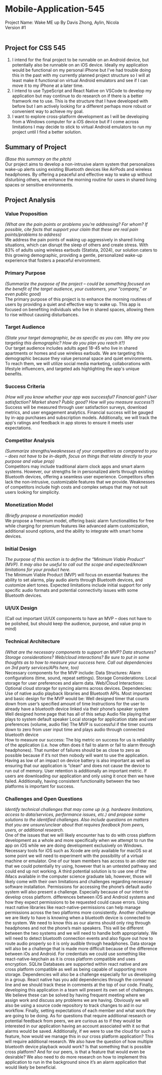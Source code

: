 # Mobile-Application-545
Project Name: Wake ME up
By Davis Zhong, Aylin, Nicola <br>
Version #1 <br>
<br>

## Project for CSS 545
1. I intend for the final project to be runnable on an Android device, but potentially also be runnable on an iOS device. Ideally my application would be functional on my personal iPhone but I've had trouble doing this in the past with my currently planned project structure so I will at least make it functional on virtual Android emulators and see if I can move it to my iPhone at a later time.
2. I intend to use TypeScript and React Native on VSCode to develop my application but may continue to do research on if there is a better framwork me to use. This is the structure that I have developed with before but I am actively looking for a different perhaps more robust or convenient way to achieve my goal.
3. I want to explore cross-platform development as I will be developing from a Windows computer for a iOS device but if I come across limitations I may decide to stick to virtual Android emulators to run my project until I find a better solution.


## Summary of Project
*(Base this summary on the pitch)* <br>
Our project aims to develop a non-intrusive alarm system that personalizes wake-up alerts using existing Bluetooth devices like AirPods and wireless headphones. By offering a peaceful and effective way to wake up without disturbing others, we enhance the morning routine for users in shared living spaces or sensitive environments.
## Project Analysis
### Value Proposition 
*(What are the pain points or problems you’re addressing?  For whom?  If possible, cite facts that support your claim that these are real pain points/problems to address)* <br>
We address the pain points of waking up aggressively in shared living situations, which can disrupt the sleep of others and create stress. With 83% of adults using wireless earbuds (Statista, 2024), our solution caters to this growing demographic, providing a gentle, personalized wake-up experience that fosters a peaceful environment.
### Primary Purpose
*(Summarize the purpose of the project – could be something focused on the benefit of the target audience, your customers, your “company,” or even public good)* <br>
The primary purpose of this project is to enhance the morning routines of users by providing a quiet and effective way to wake up. This app is focused on benefiting individuals who live in shared spaces, allowing them to rise without causing disturbances.
### Target Audience
*(State your target demographic, be as specific as you can.  Why are you targeting this demographic?  How do you plan you reach it?)* <br>
Our target audience includes adults aged 18-45 who live in shared apartments or homes and use wireless earbuds. We are targeting this demographic because they value personal space and quiet environments. To reach them, we will utilize social media marketing, collaborations with lifestyle influencers, and targeted ads highlighting the app's unique benefits.
### Success Criteria
*(How will you know whether your app was successful?  Financial gain?  User satisfaction?  Market share?  Public good?  How will you measure success?)* <br>
Success will be measured through user satisfaction surveys, download metrics, and user engagement analytics. Financial success will be gauged by in-app purchases and subscription models. Additionally, we will track the app's ratings and feedback in app stores to ensure it meets user expectations.
### Competitor Analysis
*(Summarize strengths/weaknesses of your competitors as compared to you – does not have to be in-depth, focus on things that relate directly to your purpose and value prop)* <br>
Competitors may include traditional alarm clock apps and smart alarm systems. However, our strengths lie in personalized alerts through existing Bluetooth devices, offering a seamless user experience. Competitors often lack the non-intrusive, customizable features that we provide. Weaknesses of competitors include high costs and complex setups that may not suit users looking for simplicity.
### Monetization Model
*(Briefly propose a monetization model)* <br>
We propose a freemium model, offering basic alarm functionalities for free while charging for premium features like advanced alarm customization, additional sound options, and the ability to integrate with smart home devices.
### Initial Design
*The purpose of this section is to define the “Minimum Viable Product” (MVP).  It may also be useful to call out the scope and expected/known limitations for your product here.* <br>
The Minimum Viable Product (MVP) will focus on essential features: the ability to set alarms, play audio alerts through Bluetooth devices, and customize alert tones. Expected limitations include initial support for only specific audio formats and potential connectivity issues with some Bluetooth devices.

### UI/UX Design
(Call out important UI/UX components to have an MVP – does not have to be polished, but should keep the audience, purpose, and value prop in mind)

### Technical Architecture
*(What are the necessary components to support an MVP?  Data structures?  Storage considerations?  Web/cloud interactions?  Be sure to put in some thoughts as to how to measure your success here.  Call out dependencies on 3rd party services/APIs here, too)* <br>
Necessary components for the MVP include:
Data Structures: Alarm configurations (time, sound, repeat settings).
Storage Considerations: Local storage for user preferences and alarm data.
Web/Cloud Interactions: Optional cloud storage for syncing alarms across devices.
Dependencies: Use of native audio playback libraries and Bluetooth APIs.
Most important and basic design for the MVP would be:
Well designed timer that counts down from user’s specified amount of time
Instructions for the user to already have a bluetooth device linked via their phone’s speaker system
Well designed home page that has all of this setup
Audio file playing that plays to system default speaker
Local storage for application state and user preferences (volume, audio file)
The MVP is successful if the timer counts down to zero from user input time and plays audio through connected bluetooth device <br>
How to measure our success:
The big metric on success for us is reliability of the application (i.e. how often does it fail to alarm or fail to alarm through headphones). That number of failures should be as close to zero as possible because if it’s not then nobody will want to use the application. Having as low of an impact on device battery is also important as well as ensuring that our application is “clean” and does not cause the device to run out of memory. User retention is additionally an important metric. If users are downloading our application and only using it once then we have failed. Additionally, having consistent functionality between the two platforms is important for success. 

### Challenges and Open Questions
*Identify technical challenges that may come up (e.g. hardware limitations, access to data/services, performance issues, etc.) and propose some solutions to the identified challenges.  Also include questions on matters that you are unsure/unclear about that requires feedback from peers, users, or additional research.* <br>
One of the issues that we will likely encounter has to do with cross platform development as a whole and more specifically when we attempt to run the app on iOS while we are doing development exclusively on Windows. Necessary tools for iOS such as Xcode are only available for macOS so at some point we will need to experiment with the possibility of a virtual machine or emulator. One of our team members has access to an older mac that we could potentially try using, however that is an untested pathway and could end up not working. A third potential solution is to use one of the iMacs available in the computer science graduate lab, however, those will likely come with their own limitations and challenges regarding necessary software installation. Permissions for accessing the phone’s default audio system will also present a challenge. Especially because of our intent to develop cross platform. differences between iOS and Android systems and how they expect permissions to be requested could cause errors. Using react native libraries like react-native-permissions can help manage permissions across the two platforms more consistently. Another challenge we are likely to have is knowing when a bluetooth device is connected to the system. We need to know this as our alarms should only ring through headphones and not the phone’s main speakers. This will be different between the two systems and we will need to handle both appropriately. We will need to detect bluetooth connection events and also figure out how to route audio properly so it is only audible through headphones. Data storage will also be a challenge that is made more difficult because of the difference between iOs and Android. For credentials we could use something like react-native-keychain as it is cross platform compatible and uses encryption. SQLite Databases are supported within react native and are cross platform compatible as well as being capable of supporting more storage. Dependencies will also be a challenge especially for us developing in a group. React native has you add dependencies through the command line and we should track these in comments at the top of our code. Finally, developing this application in a team will present its own set of challenges. We believe these can be solved by having frequent meeting where we assign work and discuss any problems we are having. Obviously we will also be using a source code repository to track changes to aid in our workflow. Finally, setting expectations of each member and what work they are going to be doing. 
As for questions that require additional research or potential feedback from peers, we are curious as to if they would be interested in our application having an account associated with it so that alarms would be saved. Additionally, if we were to use the cloud for such a feature, how would we manage this in our cross platform application? This will require additional research. We also have the question of how multiple bluetooth device playback would work? Is that something that is possible cross platform? And for our peers, is that a feature that would even be desirable? We also need to do more research on how to implement this application to run in the background since it’s an alarm application that would likely be beneficial. 
